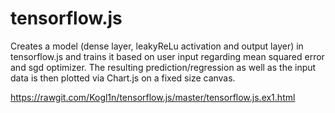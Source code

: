 # tensorflow.js
Creates a model (dense layer, leakyReLu activation and output layer) in tensorflow.js and trains it based on user input regarding mean squared error and sgd optimizer. The resulting prediction/regression as well as the input data is then plotted via Chart.js on a fixed size canvas.

https://rawgit.com/Kogl1n/tensorflow.js/master/tensorflow.js.ex1.html
